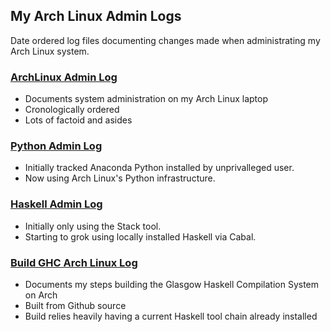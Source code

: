 ## My Arch Linux Admin Logs
Date ordered log files documenting changes made when
administrating my Arch Linux system.

### [ArchLinux Admin Log](linux/ArchLinuxAdminLogs/ArchLinuxAdmin.log)
* Documents system administration on my Arch Linux laptop
* Cronologically ordered
* Lots of factoid and asides

### [Python Admin Log](linux/ArchLinuxAdminLogs/PythonAdmin.log)
* Initially tracked Anaconda Python installed by unprivalleged user.
* Now using Arch Linux's Python infrastructure.

### [Haskell Admin Log](linux/ArchLinuxAdminLogs/HaskellAdmin.log)
* Initially only using the Stack tool.
* Starting to grok using locally installed Haskell via Cabal.

### [Build GHC Arch Linux Log](linux/ArchLinuxAdminLogs/BuildGHCArchLinux.log)
* Documents my steps building the Glasgow Haskell Compilation System on Arch
* Built from Github source
* Build relies heavily having a current Haskell tool chain already installed
